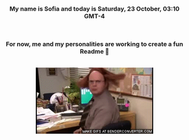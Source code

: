 


<div align="center">
<h3 >My name is Sofia and today is Saturday, 23 October, 03:10 GMT-4</h3><br>
<h3 >For now, me and my personalities are working to create a fun Readme 👋
</h3><br>
<img src='img/dwight.gif' alt='working...'/>
</div>
